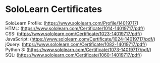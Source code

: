 # SoloLearn Certificates
SoloLearn Profile: (https://www.sololearn.com/Profile/14019717)<br/>
HTML: (https://www.sololearn.com/Certificate/1014-14019717/pdf/)<br/>
CSS: (https://www.sololearn.com/Certificate/1023-14019717/pdf/)<br/>
JavaScript: (https://www.sololearn.com/Certificate/1024-14019717/pdf/)<br/>
jQuery: (https://www.sololearn.com/Certificate/1082-14019717/pdf/)<br/>
Python 3: (https://www.sololearn.com/Certificate/1073-14019717/pdf/)<br/>
SQL: (https://www.sololearn.com/Certificate/1060-14019717/pdf/)<br/>
